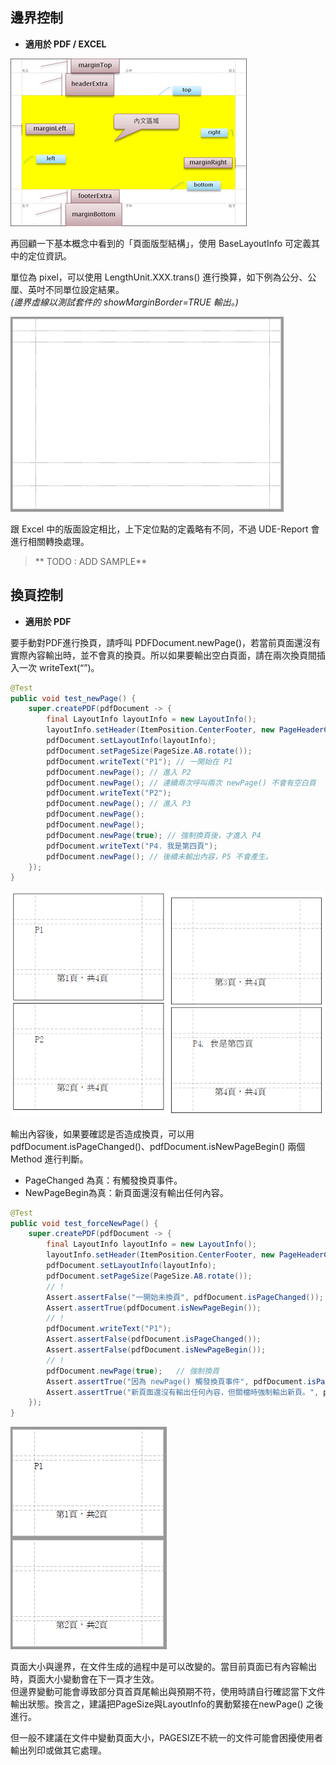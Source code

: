 ## 邊界控制

* **適用於 PDF / EXCEL**

![UDE-PDF](/assets/ch01-layout-pdf.png)

再回顧一下基本概念中看到的「頁面版型結構」，使用 BaseLayoutInfo 可定義其中的定位資訊。

單位為 pixel，可以使用 LengthUnit.XXX.trans\(\) 進行換算，如下例為公分、公厘、英吋不同單位設定結果。  
_\(邊界虛線以測試套件的 showMarginBorder=TRUE 輸出。\)_

![](/assets/ch02/pages_margin-small.png)

跟 Excel 中的版面設定相比，上下定位點的定義略有不同，不過 UDE-Report 會進行相關轉換處理。

> ** TODO : ADD SAMPLE**

## 換頁控制

* **適用於 PDF**

要手動對PDF進行換頁，請呼叫 PDFDocument.newPage\(\)，若當前頁面還沒有實際內容輸出時，並不會真的換頁。所以如果要輸出空白頁面，請在兩次換頁間插入一次 writeText\(“”\)。

```java
@Test
public void test_newPage() {
    super.createPDF(pdfDocument -> {
        final LayoutInfo layoutInfo = new LayoutInfo();
        layoutInfo.setHeader(ItemPosition.CenterFooter, new PageHeaderCH(12));
        pdfDocument.setLayoutInfo(layoutInfo);
        pdfDocument.setPageSize(PageSize.A8.rotate());        
        pdfDocument.writeText("P1"); // 一開始在 P1
        pdfDocument.newPage(); // 進入 P2
        pdfDocument.newPage(); // 連續兩次呼叫兩次 newPage() 不會有空白頁
        pdfDocument.writeText("P2");
        pdfDocument.newPage(); // 進入 P3
        pdfDocument.newPage();
        pdfDocument.newPage();
        pdfDocument.newPage(true); // 強制換頁後，才進入 P4
        pdfDocument.writeText("P4. 我是第四頁");
        pdfDocument.newPage(); // 後續未輸出內容，P5 不會產生。
    });
}
```

![](/assets/ch02/sample_pages.png)

輸出內容後，如果要確認是否造成換頁，可以用pdfDocument.isPageChanged\(\)、pdfDocument.isNewPageBegin\(\) 兩個Method 進行判斷。

* PageChanged 為真：有觸發換頁事件。
* NewPageBegin為真：新頁面還沒有輸出任何內容。

```java
@Test
public void test_forceNewPage() {
    super.createPDF(pdfDocument -> {
        final LayoutInfo layoutInfo = new LayoutInfo();
        layoutInfo.setHeader(ItemPosition.CenterFooter, new PageHeaderCH(12));
        pdfDocument.setLayoutInfo(layoutInfo);
        pdfDocument.setPageSize(PageSize.A8.rotate());
        // !
        Assert.assertFalse("一開始未換頁", pdfDocument.isPageChanged());
        Assert.assertTrue(pdfDocument.isNewPageBegin());
        // !
        pdfDocument.writeText("P1");
        Assert.assertFalse(pdfDocument.isPageChanged());
        Assert.assertFalse(pdfDocument.isNewPageBegin());
        // !
        pdfDocument.newPage(true);   // 強制換頁
        Assert.assertTrue("因為 newPage() 觸發換頁事件", pdfDocument.isPageChanged());
        Assert.assertTrue("新頁面還沒有輸出任何內容，但關檔時強制輸出新頁。", pdfDocument.isNewPageBegin());
    });
}
```

![](/assets/ch02/sample_forceNewPages.png)



頁面大小與邊界，在文件生成的過程中是可以改變的。當目前頁面已有內容輸出時，頁面大小變動會在下一頁才生效。  
但邊界變動可能會導致部分頁首頁尾輸出與預期不符，使用時請自行確認當下文件輸出狀態。換言之，建議把PageSize與LayoutInfo的異動緊接在newPage\(\) 之後進行。

但一般不建議在文件中變動頁面大小，PAGESIZE不統一的文件可能會困擾使用者輸出列印或做其它處理。

